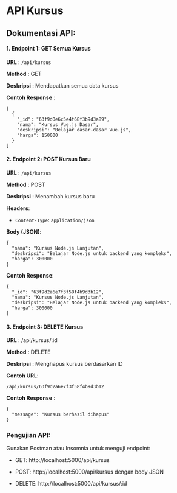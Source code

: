 # API Kursus

## Dokumentasi API:

#### 1. Endpoint 1: GET Semua Kursus

**URL** : `/api/kursus`

**Method** : GET

**Deskripsi** : Mendapatkan semua data kursus

**Contoh Response** :

```
[
  {
    "_id": "63f9d0e6c5e4f68f3b9d3a89",
    "nama": "Kursus Vue.js Dasar",
    "deskripsi": "Belajar dasar-dasar Vue.js",
    "harga": 150000
  }
]
```

#### 2. Endpoint 2: POST Kursus Baru

**URL** : `/api/kursus`

**Method** : POST

**Deskripsi** : Menambah kursus baru

**Headers**:

- `Content-Type`: `application/json`

**Body (JSON)**:

```
{
  "nama": "Kursus Node.js Lanjutan",
  "deskripsi": "Belajar Node.js untuk backend yang kompleks",
  "harga": 300000
}
```

**Contoh Response**:

```
{
  "_id": "63f9d2a6e7f3f58f4b9d3b12",
  "nama": "Kursus Node.js Lanjutan",
  "deskripsi": "Belajar Node.js untuk backend yang kompleks",
  "harga": 300000
}
```

#### 3. Endpoint 3: DELETE Kursus

**URL** : /api/kursus/:id

**Method** : DELETE

**Deskripsi** : Menghapus kursus berdasarkan ID

**Contoh URL**:

```
/api/kursus/63f9d2a6e7f3f58f4b9d3b12
```

**Contoh Response** :

```
{
  "message": "Kursus berhasil dihapus"
}
```

### Pengujian API:

Gunakan Postman atau Insomnia untuk menguji endpoint:

- GET: http://localhost:5000/api/kursus

- POST: http://localhost:5000/api/kursus dengan body JSON

- DELETE: http://localhost:5000/api/kursus/:id
